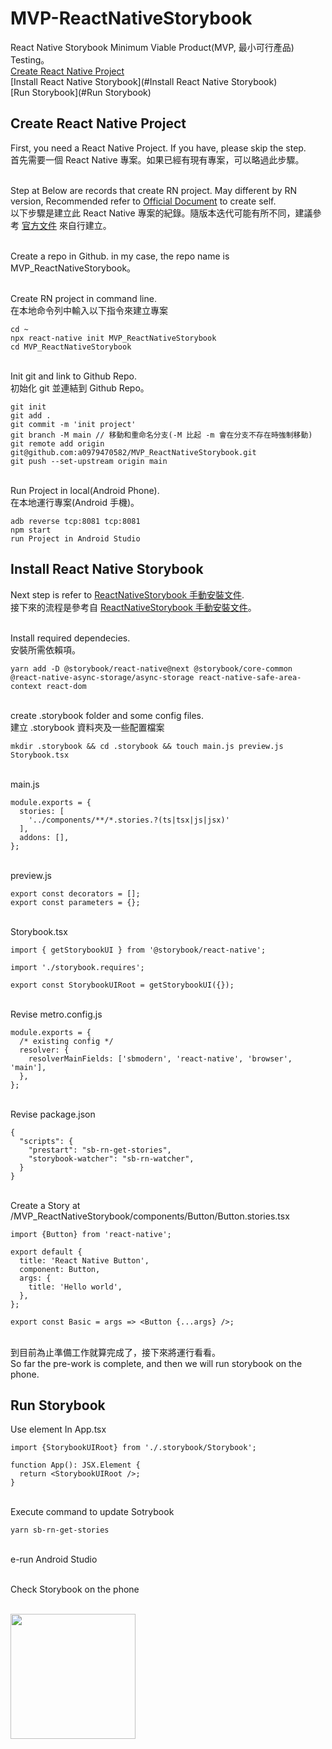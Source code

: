 # MVP-ReactNativeStorybook
React Native Storybook Minimum Viable Product(MVP, 最小可行產品) Testing。
<br>[Create React Native Project](#Create-React-Native-Project)
<br>[Install React Native Storybook](#Install React Native Storybook)
<br>[Run Storybook](#Run Storybook)

## Create React Native Project
First, you need a React Native Project. If you have, please skip the step.
<br>首先需要一個 React Native 專案。如果已經有現有專案，可以略過此步驟。

<br>Step at Below are records that create RN project. May different by RN version, Recommended refer to [Official Document](https://reactnative.dev/docs/environment-setup) to create self.
<br>以下步驟是建立此 React Native 專案的紀錄。隨版本迭代可能有所不同，建議參考 [官方文件](https://reactnative.dev/docs/environment-setup) 來自行建立。


<br>Create a repo in Github. in my case, the repo name is MVP_ReactNativeStorybook。

<br>Create RN project in command line. 
<br>在本地命令列中輸入以下指令來建立專案
```
cd ~
npx react-native init MVP_ReactNativeStorybook
cd MVP_ReactNativeStorybook
```

<br>Init git and link to Github Repo. 
<br>初始化 git 並連結到 Github Repo。
```
git init
git add .
git commit -m 'init project'
git branch -M main // 移動和重命名分支(-M 比起 -m 會在分支不存在時強制移動)
git remote add origin git@github.com:a0979470582/MVP_ReactNativeStorybook.git
git push --set-upstream origin main
```

<br>Run Project in local(Android Phone). 
<br>在本地運行專案(Android 手機)。
```
adb reverse tcp:8081 tcp:8081
npm start
run Project in Android Studio
```

## Install React Native Storybook
Next step is refer to [ReactNativeStorybook 手動安裝文件](https://github.com/storybookjs/react-native/blob/next-6.0/MANUAL_SETUP.md).
<br>接下來的流程是參考自 [ReactNativeStorybook 手動安裝文件](https://github.com/storybookjs/react-native/blob/next-6.0/MANUAL_SETUP.md)。

<br>Install required dependecies. 
<br>安裝所需依賴項。

```
yarn add -D @storybook/react-native@next @storybook/core-common @react-native-async-storage/async-storage react-native-safe-area-context react-dom
```

<br>create .storybook folder and some config files. 
<br>建立 .storybook 資料夾及一些配置檔案
```
mkdir .storybook && cd .storybook && touch main.js preview.js Storybook.tsx
```

<br>main.js
```
module.exports = {
  stories: [
    '../components/**/*.stories.?(ts|tsx|js|jsx)'
  ],
  addons: [],
};
```

<br>preview.js
```
export const decorators = [];
export const parameters = {};
```

<br>Storybook.tsx
```
import { getStorybookUI } from '@storybook/react-native';

import './storybook.requires';

export const StorybookUIRoot = getStorybookUI({});
```

<br>Revise metro.config.js
```
module.exports = {
  /* existing config */
  resolver: {
    resolverMainFields: ['sbmodern', 'react-native', 'browser', 'main'],
  },
};
```

<br>Revise package.json
```
{
  "scripts": {
    "prestart": "sb-rn-get-stories",
    "storybook-watcher": "sb-rn-watcher",
  }
}
```

<br>Create a Story at /MVP_ReactNativeStorybook/components/Button/Button.stories.tsx
```
import {Button} from 'react-native';

export default {
  title: 'React Native Button',
  component: Button,
  args: {
    title: 'Hello world',
  },
};

export const Basic = args => <Button {...args} />;
```

<br>到目前為止準備工作就算完成了，接下來將運行看看。
<br>So far the pre-work is complete, and then we will run storybook on the phone.


## Run Storybook
Use <StorybookUIRoot /> element In App.tsx
```
import {StorybookUIRoot} from './.storybook/Storybook';

function App(): JSX.Element {
  return <StorybookUIRoot />;
}
```

<br>Execute command to update Sotrybook
```
yarn sb-rn-get-stories
```

<br>e-run Android Studio

<br>Check Storybook on the phone

<br><image src="https://user-images.githubusercontent.com/45554149/221398084-943c29d8-91dc-44a7-9808-86ea1ec39cb2.jpg" width="200px"/>


